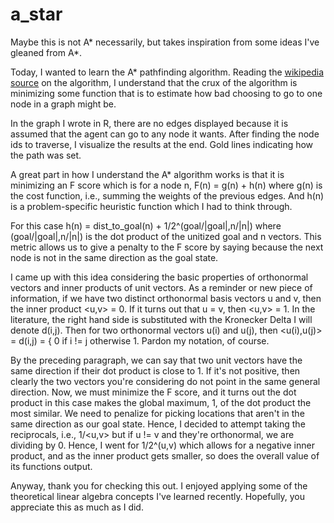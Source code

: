 # a_star
Maybe this is not A* necessarily, but takes inspiration from some ideas I've gleaned from A*.

Today, I wanted to learn the A* pathfinding algorithm. Reading the [wikipedia source](https://en.wikipedia.org/wiki/A*_search_algorithm) on the algorithm, I understand that the crux of the algorithm is minimizing some function that is to estimate how bad choosing to go to one node in a graph might be.

In the graph I wrote in R, there are no edges displayed because it is assumed that the agent can go to any node it wants. After finding the node ids to traverse, I visualize the results at the end. Gold lines indicating how the path was set.

A great part in how I understand the A* algorithm works is that it is minimizing an F score which is for a node n, F(n) = g(n) + h(n) where g(n) is the cost function, i.e., summing the weights of the previous edges. And h(n) is a problem-specific heuristic function which I had to think through.

For this case h(n) = dist_to_goal(n) + 1/2^(goal/|goal|,n/|n|) where (goal/|goal|,n/|n|) is the dot product of the unitized goal and n vectors. This metric allows us to give a penalty to the F score by saying because the next node is not in the same direction as the goal state. 

I came up with this idea considering the basic properties of orthonormal vectors and inner products of unit vectors. As a reminder or new piece of information, if we have two distinct orthonormal basis vectors u and v, then the inner product <u,v> = 0. If it turns out that u = v, then <u,v> = 1. In the literature, the right hand side is substituted with the Kronecker Delta I will denote d(i,j). Then for two orthonormal vectors u(i) and u(j), then <u(i),u(j)> = d(i,j) = { 0 if i != j otherwise 1. Pardon my notation, of course.

By the preceding paragraph, we can say that two unit vectors have the same direction if their dot product is close to 1. If it's not positive, then clearly the two vectors you're considering do not point in the same general direction. Now, we must minimize the F score, and it turns out the dot product in this case makes the global maximum, 1, of the dot product the most similar. We need to penalize for picking locations that aren't in the same direction as our goal state. Hence, I decided to attempt taking the reciprocals, i.e., 1/<u,v> but if u != v and they're orthonormal, we are dividing by 0. Hence, I went for 1/2^(u,v) which allows for a negative inner product, and as the inner product gets smaller, so does the overall value of its functions output.

Anyway, thank you for checking this out. I enjoyed applying some of the theoretical linear algebra concepts I've learned recently. Hopefully, you appreciate this as much as I did.
